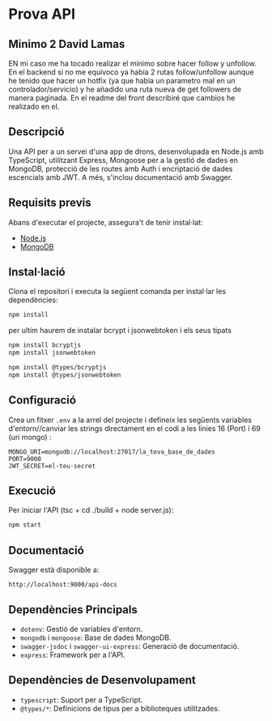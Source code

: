 # Prova API

## Minimo 2 David Lamas
EN mi caso me ha tocado realizar el minimo sobre hacer follow y unfollow. En el backend si no me equivoco ya habia 2 rutas follow/unfollow aunque he tenido que hacer un hotfix (ya que habia un parametro mal en un controlador/servicio) y he añadido una ruta nueva de get followers de manera paginada. En el readme del front describiré que cambios he realizado en el. 



## Descripció
Una API per a un servei d'una app de drons, desenvolupada en Node.js amb TypeScript, utilitzant Express, Mongoose per a la gestió de dades en MongoDB, protecció de les routes amb Auth i encriptació de dades escencials amb JWT. A més, s'inclou documentació amb Swagger.

## Requisits previs
Abans d'executar el projecte, assegura't de tenir instal·lat:
- [Node.js](https://nodejs.org/)
- [MongoDB](https://www.mongodb.com/)

## Instal·lació
Clona el repositori i executa la següent comanda per instal·lar les dependències:

```sh
npm install
```
per ultim haurem de instalar bcrypt i jsonwebtoken i els seus tipats
```sh
npm install bcryptjs 
npm install jsonwebtoken
```

```sh
npm install @types/bcryptjs 
npm install @types/jsonwebtoken
```

## Configuració
Crea un fitxer `.env` a la arrel del projecte i defineix les següents variables d'entorn//canviar les strings directament en el codi a les línies 16 (Port) i 69 (uri mongo) :
```env
MONGO_URI=mongodb://localhost:27017/la_teva_base_de_dades
PORT=9000
JWT_SECRET=el-teu-secret
```

## Execució
Per iniciar l'API (tsc + cd ./build + node server.js):

```sh
npm start
```

## Documentació
Swagger està disponible a:
```
http://localhost:9000/api-docs
```

## Dependències Principals
- `dotenv`: Gestió de variables d'entorn.
- `mongodb` i `mongoose`: Base de dades MongoDB.
- `swagger-jsdoc` i `swagger-ui-express`: Generació de documentació.
- `express`: Framework per a l'API.

## Dependències de Desenvolupament
- `typescript`: Suport per a TypeScript.
- `@types/*`: Definicions de tipus per a biblioteques utilitzades.